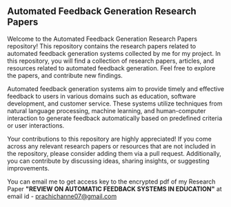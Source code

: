 ## **Automated Feedback Generation Research Papers** <br/>
Welcome to the Automated Feedback Generation Research Papers repository! This repository contains the research papers related to automated feedback generation systems collected by me for my project.
In this repository, you will find a collection of research papers, articles, and resources related to automated feedback generation. Feel free to explore the papers, and contribute new findings.

Automated feedback generation systems aim to provide timely and effective feedback to users in various domains such as education, software development, and customer service. These systems utilize techniques from natural language processing, machine learning, and human-computer interaction to generate feedback automatically based on predefined criteria or user interactions.

Your contributions to this repository are highly appreciated! If you come across any relevant research papers or resources that are not included in the repository, please consider adding them via a pull request. Additionally, you can contribute by discussing ideas, sharing insights, or suggesting improvements.

You can email me to get access key to the encrypted pdf of my Research Paper **"REVIEW ON AUTOMATIC FEEDBACK SYSTEMS IN EDUCATION"**  at email id - prachichanne07@gmail.com
